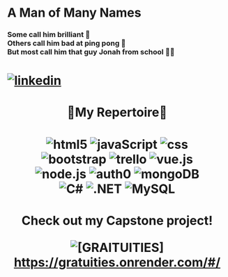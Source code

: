 ### <h1>A Man of Many Names </h1>

<h3>Some call him brilliant 🧠</br>  Others call him bad at ping pong 🏓</br>  But most call him that guy Jonah from school 🧍‍♂</h3>
<h1>
    <a href="www.linkedin.com/in/JonahWood" rel="nofollow noreferrer">
    <img  style="min-height:30
                px" src="https://i.stack.imgur.com/gVE0j.png" alt="linkedin">
  </a>
  </h1>

<h1 align="center">🔽My Repertoire🔽</h1>
<h1 align="center">
<div align="">
<img src="https://img.shields.io/badge/HTML5-E34F26.svg?style=for-the-badge&logo=HTML5&logoColor=white" title="html5"/> 
<img src="https://img.shields.io/badge/JavaScript-F7DF1E.svg?style=for-the-badge&logo=JavaScript&logoColor=black" title="javaScript"/> 
<img src="https://img.shields.io/badge/CSS3-1572B6.svg?style=for-the-badge&logo=CSS3&logoColor=white" title="css"/> 
</div>
<div align="">
<img src="https://img.shields.io/badge/Bootstrap-7952B3.svg?style=for-the-badge&logo=Bootstrap&logoColor=white" title="bootstrap"/> 
<img src="https://img.shields.io/badge/Trello-0052CC.svg?style=for-the-badge&logo=Trello&logoColor=white" title="trello"/> 
<img src="https://img.shields.io/badge/Vue.js-4FC08D.svg?style=for-the-badge&logo=vuedotjs&logoColor=white" title="vue.js"/> 
</div>
<div align="">
<img src="https://img.shields.io/badge/Node.js-339933.svg?style=for-the-badge&logo=nodedotjs&logoColor=white" title="node.js"/> 
<img src="https://img.shields.io/badge/Auth0-EB5424.svg?style=for-the-badge&logo=Auth0&logoColor=white" title="auth0"/>
<img src="https://img.shields.io/badge/MongoDB-47A248.svg?style=for-the-badge&logo=MongoDB&logoColor=white" title="mongoDB"/> 
</div>
<div align="">
<img src="https://img.shields.io/badge/C%20Sharp-239120.svg?style=for-the-badge&logo=C-Sharp&logoColor=white" title="C#"/> 
<img src="https://img.shields.io/badge/.NET-512BD4.svg?style=for-the-badge&logo=dotnet&logoColor=white" title=".NET"/> 
<img src="https://img.shields.io/badge/MySQL-4479A1.svg?style=for-the-badge&logo=MySQL&logoColor=white" title="MySQL"/>
</div>
  </h1>


<div align="center">
  <h1>Check out my Capstone project!
    </br>
  <span align="center">

  
  <img style="max-height:50
                px" src="https://pixy.org/src/9/97311.png" alt="[GRAITUITIES]"/>https://gratuities.onrender.com/#/
    </span>
  </h1>
  </div>

<!--
**JonahWood/JonahWood** is a ✨ _special_ ✨ repository because its `README.md` (this file) appears on your GitHub profile.

Here are some ideas to get you started:

- 🔭 I’m currently working on ...
- 🌱 I’m currently learning ...
- 👯 I’m looking to collaborate on ...
- 🤔 I’m looking for help with ...
- 💬 Ask me about ...
- 📫 How to reach me: ...
- 😄 Pronouns: ...
- ⚡ Fun fact: ...
-->
